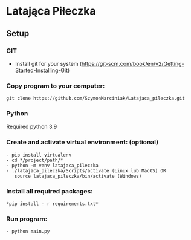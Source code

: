 
# Latająca Piłeczka

## Setup 

### GIT 
- Install git for your system (https://git-scm.com/book/en/v2/Getting-Started-Installing-Git) 

### Copy program to your computer:
 
    git clone https://github.com/SzymonMarciniak/Latajaca_pileczka.git

### Python 
Required python 3.9

### Create and activate virtual environment: (optional)
    - pip install virtualenv
    - cd */project/path/*
    - python -m venv latajaca_pileczka
    - ./latajaca_pileczka/Scripts/activate (Linux lub MacOS) OR 
       source latajaca_pileczka/bin/activate (Windows) 
 

### Install all required packages:

    *pip install - r requirements.txt*

### Run program:
    - python main.py 

